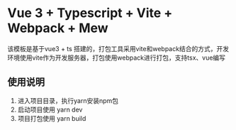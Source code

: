 # Vue 3 + Typescript + Vite + Webpack + Mew

该模板是基于vue3 + ts 搭建的，打包工具采用vite和webpack结合的方式，开发环境使用vite作为开发服务器，打包使用webpack进行打包，支持tsx、vue编写

## 使用说明
1. 进入项目目录，执行yarn安装npm包
2. 启动项目使用 yarn dev
3. 项目打包使用 yarn build
